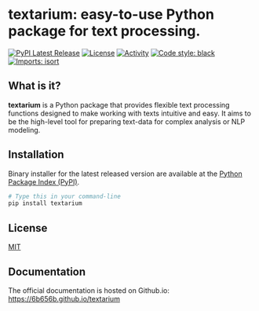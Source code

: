 # textarium: easy-to-use Python package for text processing.
[![PyPI Latest Release](https://img.shields.io/pypi/v/textarium)](https://pypi.org/project/textarium/)
[![License](https://img.shields.io/pypi/l/textarium)](https://github.com/6b656b/textarium/blob/main/LICENSE)
[![Activity](https://img.shields.io/github/commit-activity/m/6b656b/textarium)](https://github.com/6b656b/textarium/pulse)
[![Code style: black](https://img.shields.io/badge/code%20style-black-000000.svg)](https://github.com/psf/black)
[![Imports: isort](https://img.shields.io/badge/%20imports-isort-%231674b1?style=flat&labelColor=ef8336)](https://pycqa.github.io/isort/)

## What is it?

**textarium** is a Python package that provides flexible text processing functions designed to 
make working with texts intuitive and easy. It aims to be the high-level tool for
preparing text-data for complex analysis or NLP modeling.

## Installation
Binary installer for the latest released version are available at the [Python
Package Index (PyPI)](https://pypi.org/project/textarium).

```sh
# Type this in your command-line
pip install textarium
```
## License
[MIT](LICENSE)

## Documentation
The official documentation is hosted on Github.io: https://6b656b.github.io/textarium
